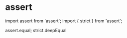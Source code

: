 # assert 
import assert from 'assert';
import { strict } from 'assert';

assert.equal;
strict.deepEqual